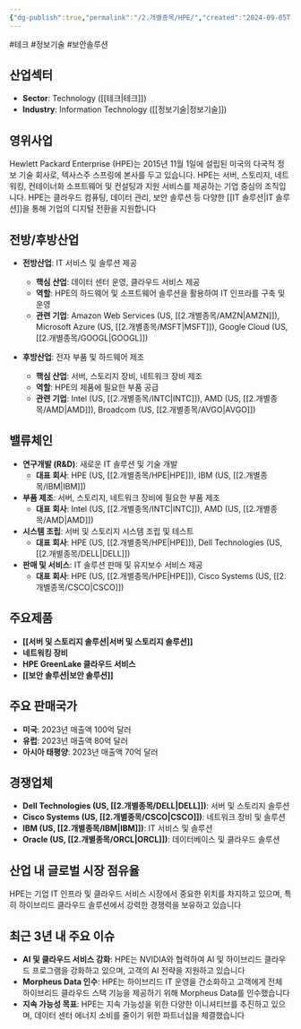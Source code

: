 ```yaml
---
{"dg-publish":true,"permalink":"/2.개별종목/HPE/","created":"2024-09-05T17:55:45.311+09:00","updated":"2025-07-29T21:37:04.738+09:00"}
---
```


#테크 #정보기술 #보안솔루션


## 산업섹터

- **Sector**: Technology ([[테크\|테크]])
- **Industry**: Information Technology ([[정보기술\|정보기술]])

## 영위사업

Hewlett Packard Enterprise (HPE)는 2015년 11월 1일에 설립된 미국의 다국적 정보 기술 회사로, 텍사스주 스프링에 본사를 두고 있습니다. HPE는 서버, 스토리지, 네트워킹, 컨테이너화 소프트웨어 및 컨설팅과 지원 서비스를 제공하는 기업 중심의 조직입니다. HPE는 클라우드 컴퓨팅, 데이터 관리, 보안 솔루션 등 다양한 [[IT 솔루션\|IT 솔루션]]을 통해 기업의 디지털 전환을 지원합니다

## 전방/후방산업

- **전방산업**: IT 서비스 및 솔루션 제공
    - **핵심 산업**: 데이터 센터 운영, 클라우드 서비스 제공
    - **역할**: HPE의 하드웨어 및 소프트웨어 솔루션을 활용하여 IT 인프라를 구축 및 운영
    - **관련 기업**: Amazon Web Services (US, [[2.개별종목/AMZN\|AMZN]]), Microsoft Azure (US, [[2.개별종목/MSFT\|MSFT]]), Google Cloud (US, [[2.개별종목/GOOGL\|GOOGL]])

- **후방산업**: 전자 부품 및 하드웨어 제조
    - **핵심 산업**: 서버, 스토리지 장비, 네트워크 장비 제조
    - **역할**: HPE의 제품에 필요한 부품 공급
    - **관련 기업**: Intel (US, [[2.개별종목/INTC\|INTC]]), AMD (US, [[2.개별종목/AMD\|AMD]]), Broadcom (US, [[2.개별종목/AVGO\|AVGO]])

## 밸류체인

- **연구개발 (R&D)**: 새로운 IT 솔루션 및 기술 개발
    - **대표 회사**: HPE (US, [[2.개별종목/HPE\|HPE]]), IBM (US, [[2.개별종목/IBM\|IBM]])
- **부품 제조**: 서버, 스토리지, 네트워크 장비에 필요한 부품 제조
    - **대표 회사**: Intel (US, [[2.개별종목/INTC\|INTC]]), AMD (US, [[2.개별종목/AMD\|AMD]])
- **시스템 조립**: 서버 및 스토리지 시스템 조립 및 테스트
    - **대표 회사**: HPE (US, [[2.개별종목/HPE\|HPE]]), Dell Technologies (US, [[2.개별종목/DELL\|DELL]])
- **판매 및 서비스**: IT 솔루션 판매 및 유지보수 서비스 제공
    - **대표 회사**: HPE (US, [[2.개별종목/HPE\|HPE]]), Cisco Systems (US, [[2.개별종목/CSCO\|CSCO]])

## 주요제품

- **[[서버 및 스토리지 솔루션\|서버 및 스토리지 솔루션]]**
- **네트워킹 장비**
- **HPE GreenLake 클라우드 서비스**
- **[[보안 솔루션\|보안 솔루션]]**

## 주요 판매국가

- **미국**: 2023년 매출액 100억 달러
- **유럽**: 2023년 매출액 80억 달러
- **아시아 태평양**: 2023년 매출액 70억 달러

## 경쟁업체

- **Dell Technologies (US, [[2.개별종목/DELL\|DELL]])**: 서버 및 스토리지 솔루션
- **Cisco Systems (US, [[2.개별종목/CSCO\|CSCO]])**: 네트워크 장비 및 솔루션
- **IBM (US, [[2.개별종목/IBM\|IBM]])**: IT 서비스 및 솔루션
- **Oracle (US, [[2.개별종목/ORCL\|ORCL]])**: 데이터베이스 및 클라우드 솔루션

## 산업 내 글로벌 시장 점유율

HPE는 기업 IT 인프라 및 클라우드 서비스 시장에서 중요한 위치를 차지하고 있으며, 특히 하이브리드 클라우드 솔루션에서 강력한 경쟁력을 보유하고 있습니다

## 최근 3년 내 주요 이슈

- **AI 및 클라우드 서비스 강화**: HPE는 NVIDIA와 협력하여 AI 및 하이브리드 클라우드 프로그램을 강화하고 있으며, 고객의 AI 전략을 지원하고 있습니다
- **Morpheus Data 인수**: HPE는 하이브리드 IT 운영을 간소화하고 고객에게 전체 하이브리드 클라우드 스택 기능을 제공하기 위해 Morpheus Data를 인수했습니다
- **지속 가능성 목표**: HPE는 지속 가능성을 위한 다양한 이니셔티브를 추진하고 있으며, 데이터 센터 에너지 소비를 줄이기 위한 파트너십을 체결했습니다